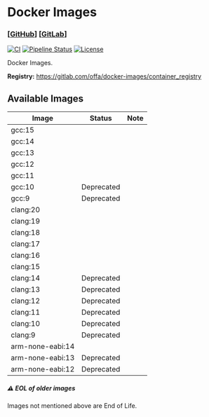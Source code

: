 # Docker Images

### [[GitHub](https://github.com/offa/docker-images)] [[GitLab](https://gitlab.com/offa/docker-images)]

[![CI](https://github.com/offa/docker-images/workflows/ci/badge.svg)](https://github.com/offa/docker-images/actions)
[![Pipeline Status](https://gitlab.com/offa/docker-images/badges/master/pipeline.svg)](https://gitlab.com/offa/docker-images/commits/master)
[![License](https://img.shields.io/badge/license-GPLv3-yellow.svg)](LICENSE)

Docker Images.

**Registry:** https://gitlab.com/offa/docker-images/container_registry


## Available Images

| Image | Status | Note |
|-------|--------|------|
| gcc:15 | | |
| gcc:14 | | |
| gcc:13 | | |
| gcc:12 | | |
| gcc:11 | | |
| gcc:10 | Deprecated | |
| gcc:9  | Deprecated | |
| clang:20 | | |
| clang:19 | | |
| clang:18 | | |
| clang:17 | | |
| clang:16 | | |
| clang:15 | | |
| clang:14 | Deprecated | |
| clang:13 | Deprecated | |
| clang:12 | Deprecated | |
| clang:11 | Deprecated | |
| clang:10 | Deprecated | |
| clang:9  | Deprecated | |
| arm-none-eabi:14 | | |
| arm-none-eabi:13 | Deprecated | |
| arm-none-eabi:12 | Deprecated | |


##### :warning: EOL of older images

Images not mentioned above are End of Life.
